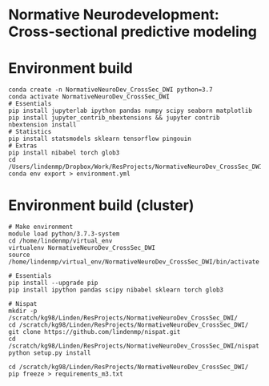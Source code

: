 # Normative Neurodevelopment: Cross-sectional predictive modeling
<!-- This repository includes code used to analyze the relationship between dimensional psychopathology phenotypes and deviations from normative neurodevelopment in the Philadelphia Neurodevelopmental Cohort. -->

# Environment build

    conda create -n NormativeNeuroDev_CrossSec_DWI python=3.7
    conda activate NormativeNeuroDev_CrossSec_DWI
    # Essentials
    pip install jupyterlab ipython pandas numpy scipy seaborn matplotlib
    pip install jupyter_contrib_nbextensions && jupyter contrib nbextension install
	# Statistics
	pip install statsmodels sklearn tensorflow pingouin
	# Extras
    pip install nibabel torch glob3
    cd /Users/lindenmp/Dropbox/Work/ResProjects/NormativeNeuroDev_CrossSec_DWI
    conda env export > environment.yml

# Environment build (cluster)

	# Make environment
	module load python/3.7.3-system
	cd /home/lindenmp/virtual_env
	virtualenv NormativeNeuroDev_CrossSec_DWI
	source /home/lindenmp/virtual_env/NormativeNeuroDev_CrossSec_DWI/bin/activate

	# Essentials
	pip install --upgrade pip
	pip install ipython pandas scipy nibabel sklearn torch glob3

	# Nispat
	mkdir -p /scratch/kg98/Linden/ResProjects/NormativeNeuroDev_CrossSec_DWI/
	cd /scratch/kg98/Linden/ResProjects/NormativeNeuroDev_CrossSec_DWI/
	git clone https://github.com/lindenmp/nispat.git
	cd /scratch/kg98/Linden/ResProjects/NormativeNeuroDev_CrossSec_DWI/nispat
	python setup.py install

	cd /scratch/kg98/Linden/ResProjects/NormativeNeuroDev_CrossSec_DWI/
	pip freeze > requirements_m3.txt


<!-- # Code

In the **code** subdirectory you will find the following Jupyter notebooks and .py scripts:
1. Pre-normative modeling scripts:
- `get_train_test.ipynb`
	- Performs initial ingest of PNC demographic data, participant exclusion based on various quality control.
	- Produces Figures 2A and 2B.
	- Designates train/test split.
- `compute_node_metrics.ipynb`
	- Reads in neuroimaging data.
	- Sets up feature table of regional brain features.
- `clean_node_metrics.ipynb`
	- Performs nuisance regression on feature table.
- `prepare_normative.ipynb`
	- Prepares input files for normative modeling.

2. Run normative modeling:
- `run_normative_local.py`
	- Runs primary normative models on local machine.
- `cluster/run_normative_perm.sh`
	- Submits each of the permuted normative models to the cluster as a separate job

3. Results:
- `results_s1.ipynb`
	- Produces Figure 2C
- `results_s2.ipynb`
	- Produces Figures 3 and 4
- `results_s3.ipynb`
	- Produces Figure 5 -->

